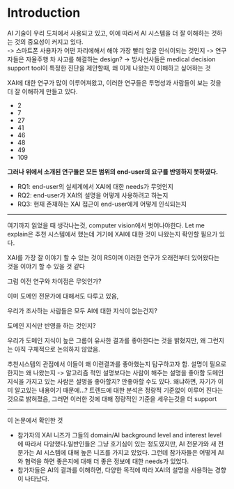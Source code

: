 
# Introduction

AI 기술이 우리 도처에서 사용되고 있고, 이에 따라서 AI 시스템을 더 잘 이해하는 것하는 것의 중요성이 커지고 있다.    
-> 스마트폰 사용자가 어떤 자리에해서 해야 가장 빨리 얼굴 인식이되는 것인지 
-> 연구자들은 자율주행 차 사고를 해결하는 design?
-> 방사선사들은 medical decision support tool이 특정한 진단을 제안할때, 왜 이게 나왔는지 이해하고 싶어하는 것    

XAI에 대한 연구가 많이 이루어져왔고, 이러한 연구들은 투명성과 사람들이 보는 것을 더 잘 이해하게 만들고 있다.
- 2
- 7
- 27
- 41
- 46
- 48
- 49
- 109

**그러나 위에서 소개된 연구들은 모든 범위의 end-user의 요구를 반영하지 못하였다.**    

- RQ1: end-user의 실세계에서 XAI에 대한 needs가 무엇인지
- RQ2: end-user가 XAI의 설명을 어떻게 사용하려고 하는지
- RQ3: 현재 존재하는 XAI 접근이 end-user에게 어떻게 인식되는지

---
여기까지 읽었을 때 생각나는것, computer vision에서 벗어나야한다. Let me explain은 추천 시스템에서 했는데 거기에 XAI에 대한 것이 나왔는지 확인할 필요가 있다.

XAI를 가장 잘 이야기 할 수 있는 것이 RS이며 이러한 연구가 오래전부터 있어왔다는 것을 이야기 할 수 있을 것 같다

그럼 이전 연구와 차이점은 무엇인가?

이미 도메인 전문가에 대해서도 다루고 있음, 

우리가 조사하는 사람들은 모두 AI에 대한 지식이 없는건지?

도메인 지식만 반영을 하는 것인지?

우리가 도메인 지식이 높은 그룹이 유사한 결과를 좋아한다는 것을 밝혔지만, 왜 그런지는 아직 구체적으로 논의하지 않았음.

추천시스템의 관점에서 이들이 왜 이런결과를 좋아했는지 탐구하고자 함. 
설명이 필요로한지는 왜 나왔는지 -> 알고리즘 적인 설명보다는 사람이 해주는 설명을 좋아함
도메인 지식을 가지고 있는 사람은 설명을 좋아할지? 
안좋아할 수도 있다. 왜냐하면, 자기가 이미 알고있는 내용이기 때문에...?
트렌드에 대한 분석은 정량적 기준없이 이루어 진다는 것으로 밝혀졌음, 그러면 이러한 것에 대해 정량적인 기준을 세우는것을 더 support

---
이 논문에서 확인한 것
- 참가자의 XAI 니즈가 그들의 domain/AI background level and interest level에 따라서 다양했다.일반인들은 그냥 호기심이 있는 정도였지만, AI 전문가와 새 전문가는 AI 시스템에 대해 높은 니즈를 가지고 있었다. 그런데 참가자들은 어떻게 AI와 협력을 하면 좋은지에 대해 더 좋은 정보에 대한 needs가 있었다. 
- 참가자들은 AI의 결과를 이해하면, 다양한 목적에 따라 XAI의 설명을 사용하는 경향이 나타났다.  
